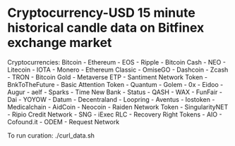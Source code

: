 # Cryptocurrency-USD 15 minute historical candle data on Bitfinex exchange market
Cryptocurrencies:
Bitcoin - Ethereum - EOS - Ripple - Bitcoin Cash - NEO - Litecoin - IOTA - Monero - Ethereum Classic - OmiseGO - Dashcoin - Zcash - TRON - Bitcoin Gold - Metaverse ETP - Santiment Network Token - BnkToTheFuture - Basic Attention Token - Quantum - Golem - 0x - Eidoo - Augur - aelf - Sparks - Time New Bank - Status - QASH - WAX - FunFair - Dai - YOYOW - Datum - Decentraland - Loopring - Aventus - Iostoken - Medicalchain - AidCoin - Neocoin - Raiden Network Token - SingularityNET - Ripio Credit Network - SNG - iExec RLC - Recovery Right Tokens - AIO - Cofound.it - ODEM - Request Network

To run curation:
./curl_data.sh

